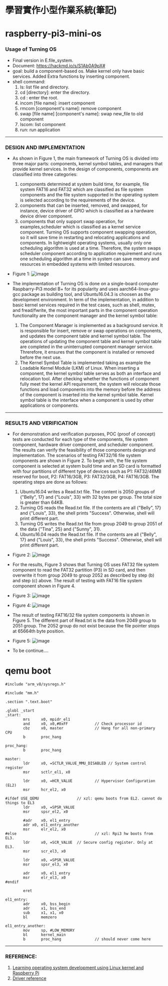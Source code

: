 # 學習實作小型作業系統(筆記) 

# raspberry-pi3-mini-os
### Usage of Turning OS
* Final version in E.file_system.
* Document: https://hackmd.io/s/S1Ab0A9pX#
* goal: build a component-based os. Make kernel only have basic services. Added Extra functions by inserting component.
* shell command:
  1. ls: list file and directory.
  2. cd [directory]: enter the directory.
  3. cd : enter the root.
  4. incom [file name]: insert component
  5. rmcom [component's name]: remove component
  6. swap [file name] [component's name]: swap new_file to old component
  7. lscom: list component
  8. run: run application
------------------------------------------------------------------------------------------------------------------------
### DESIGN AND IMPLEMENTATION 
* As shown in Figure 1, the main framework of Turning OS is divided into three major parts:
components, kernel symbol tables, and managers that provide kernel services. In the design
of components, components are classified into three categories: 
  1. components determined at system build time, for example, file system FAT16 and FAT32 which are classified as
file system components and the file system supported in the operating system is selected
according to the requirements of the device. 
  2. components that can be inserted, removed, and swapped, for instance, device driver of GPIO which is classified as a hardware device driver component. 
  3. components that only support swap operation, for examples,scheduler which is classified as a kernel service component. Turning OS supports component swapping operation, so it will save time in restarting and relocating applications and components. In lightweight operating systems, usually only one scheduling algorithm is used at a time. Therefore, the system swaps scheduler component according to application requirement and runs one scheduling algorithm at a time in system can save memory and resources in embedded systems with limited resources.

* Figure 1:
![image](https://github.com/tina0405/raspberry-pi3-mini-os/blob/master/Screenshot%20from%202020-04-09%2015-35-30.png)
                                                       
* The implementation of Turning OS is done on a single-board computer Raspbarry-Pi3 model B+ for its popularity and uses aarch64-linux-gnu-gcc package as building tool, and Ubuntu16.04.3 is choosen as the development environment. In term of the implementation, in addition to basic kernel services required in the test cases, such as shell, mutex, and fread/fwrite, the most important parts in the component operation functionality are the component manager and the kernel symbol table:
  1. The Component Manager is implemented as a background service. It is responsible for insert, remove or swap operations on components, and updates the component table and kernel symbol table. The operations of updating the component table and kernel symbol table are completed in the uninterrupted component manager service. Threrefore, it ensures that the component is installed or removed before the next use.
  2.  The Kernel Symbol Table is implemented taking as example the Loadable Kernel Module (LKM) of Linux. When inserting a component, the kernel symbol table serves as both an interface and relocation tool. After checking whether the functions of component fully meet the kernel API requirement, the system will relocate those functions and load components into the memory before the address of the component is inserted into the kernel symbol table. Kernel symbol table is the interface when a component is used by other applications or components. 
------------------------------------------------------------------------------------------------------------------------
### RESULTS AND VERIFICATION 
* For demonstration and verification purposes, POC (proof of concept) tests are conducted
for each type of the components, file system component, hardware driver component, and
scheduler component. The results can verify the feasibility of those components design and
implementation. The scenarios of testing FAT32/16 file system components are shown in Figure 2. To
begin with, the file system component is selected at system build time and an SD card is 
formatted with four partitions of different type of devices such as P1: FAT32/46MB
reserved for boot, P2: FAT16/3GB, P3: FAT32/3GB, P4: FAT16/3GB. The operating steps
are done as follows:
  1. Ubuntu16.04 writes a Read.txt file. The content is 2050 groups of {"Belly", 17}
and {"Louis", 33} with 32 bytes per group. The total size is greater than 64KB.
  2. Turning OS reads the Read.txt file. If the contents are all {"Belly", 17} and
{"Louis", 33}, the shell prints "Success". Otherwise, shell will print different part.
  3. Turning OS writes the Read.txt file from group 2049 to group 2051 of the data
{"Tina", 25} and {"Sunny", 31}.
  4. Ubuntu16.04 reads the Read.txt file. If the contents are all {"Belly", 17} and
{"Louis", 33}, the shell prints "Success". Otherwise, shell will print different part. 
* Figure 2:
![image](https://github.com/tina0405/raspberry-pi3-mini-os/blob/master/The%20scenario%20of%20testing%20file%20system%20type%20component.png)
* For the results, Figure 3 shows that Turning OS uses FAT32 file system component to
read the FAT32 partition (P3) in SD card, and then overwrite it from group 2049 to group
2052 as described by step (b) and step (c) above. The result of testing with FAT16 file
system component shown in Figure 4.
* Figure 3:
![image](https://github.com/tina0405/raspberry-pi3-mini-os/blob/master/The%20result%20of%20testing%20read%20and%20write%20operations%20for%20FAT32%20component.png)
* Figure 4:
![image](https://github.com/tina0405/raspberry-pi3-mini-os/blob/master/The%20result%20of%20testing%20read%20and%20write%20operations%20for%20FAT16%20component%20.png)
* The result of testing FAT16/32 file system components is shown in Figure 5. The
different part of Read.txt is the data from 2049 group to 2051 group. The 2052 group do
not exist because the file pointer stops at 65664th byte position. 
* Figure 5:
![image](https://github.com/tina0405/raspberry-pi3-mini-os/blob/master/The%20verification%20of%20FAT16_32%20components%20.png)

* To be continue....

# qemu  boot

```
#include "arm_v8/sysregs.h"

#include "mm.h"

.section ".text.boot"

.globl _start
_start:
        mrs     x0, mpidr_el1
        and     x0, x0,#0xFF            // Check processor id
        cbz     x0, master              // Hang for all non-primary CPU
        b       proc_hang

proc_hang: 
        b       proc_hang

master:
        ldr     x0, =SCTLR_VALUE_MMU_DISABLED // System control register
        msr     sctlr_el1, x0

        ldr     x0, =HCR_VALUE          // Hypervisor Configuration (EL2) 
        msr     hcr_el2, x0  

#ifdef USE_QEMU                 // xzl: qemu boots from EL2. cannot do things to EL3
        ldr     x0, =SPSR_VALUE
        msr     spsr_el2, x0

        #adr    x0, el1_entry
        adr x0, el1_entry_another
        msr     elr_el2, x0
#else                                   // xzl: Rpi3 hw boots from EL3. 
        ldr     x0, =SCR_VALUE  // Secure config register. Only at EL3.
        msr     scr_el3, x0

        ldr     x0, =SPSR_VALUE
        msr     spsr_el3, x0

        adr     x0, el1_entry
        msr     elr_el3, x0
#endif
  
        eret

el1_entry:
        adr     x0, bss_begin
        adr     x1, bss_end
        sub     x1, x1, x0
        bl      memzero

el1_entry_another:
        mov     sp, #LOW_MEMORY
        bl      kernel_main
        b       proc_hang               // should never come here
```


------------------------------------------------------------------------------------------------------------------------
### REFERENCE:
1. [Learning operating system development using Linux kernel and Raspberry Pi](https://github.com/s-matyukevich/raspberry-pi-os)
2. [Driver reference](https://github.com/bztsrc/raspi3-tutorial)

